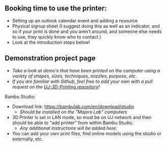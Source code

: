 ## Booking time to use the printer:
- Setting up an outlook calendar event and adding a resource
- Physical signup sheet (I suggest doing this as well as an indicator, and so if your print is done and you aren't around, and someone else needs to use, they quickly know who to contact.)
- Look at the introduction steps below!

## Demonstration project page
- *Take a look at demo's that have been printed on the computer using a variety of shapes, sizes, techniques, nozzles, purpose, etc.*
- *If you are familiar with Github, feel free to add your own with a pull request on the [UJ-3D-Printing repository](https://github.com/ujcs/UJ-3D-Printing/)!*

Bambu Studio:
- Download link: https://bambulab.com/en/download/studio
	- *Should be installed on the "Majors Lab" computers*
- 3D Printer is set in LAN mode, so must be on UJ network and then should be able to "add printer" from within Bambu Studio.
	- *Any additional instructions will be added here.*
- You can add your own print files, find online models using the studio or externally, etc.